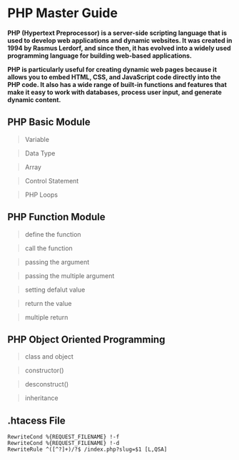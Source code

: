 # PHP Master Guide

**PHP (Hypertext Preprocessor) is a server-side scripting language that is used to develop web applications and dynamic websites. It was created in 1994 by Rasmus Lerdorf, and since then, it has evolved into a widely used programming language for building web-based applications.**

**PHP is particularly useful for creating dynamic web pages because it allows you to embed HTML, CSS, and JavaScript code directly into the PHP code. It also has a wide range of built-in functions and features that make it easy to work with databases, process user input, and generate dynamic content.**

## PHP Basic Module

> Variable 

> Data Type

> Array 

> Control Statement 

> PHP Loops 

## PHP Function Module

> define the function

> call the function

> passing the argument

> passing the multiple argument

> setting defalut value

> return the value

> multiple return

## PHP Object Oriented Programming 

> class and object

> constructor()

> desconstruct()

> inheritance 

## .htacess File

```
RewriteCond %{REQUEST_FILENAME} !-f
RewriteCond %{REQUEST_FILENAME} !-d
RewriteRule ^([^?]+)/?$ /index.php?slug=$1 [L,QSA]

```
